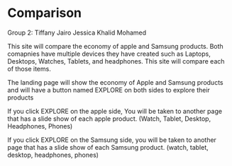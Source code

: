 # Comparison
Group 2:
Tiffany
Jairo
Jessica
Khalid
Mohamed

This site will compare the economy of apple and Samsung products. Both comapnies have multiple devices they have created such as Laptops, Desktops, Watches, Tablets, and headphones. This site will compare each of those items. 

The landing page will show the economy of Apple and Samsung products and will have a button named EXPLORE on both sides to explore their products 

If you click EXPLORE on the apple side, You will be taken to another page that has a slide show of each apple product. (Watch, Tablet, Desktop, Headphones, Phones)

If you click EXPLORE on the Samsung side, you will be taken to another page that has a slide show of each Samsung product. (watch, tablet, desktop, headphones, phones)

